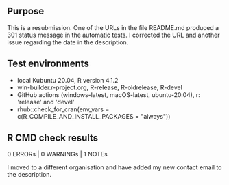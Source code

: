 ## Purpose
This is a resubmission. One of the URLs in the file README.md produced a 301 status message in the automatic tests. I corrected the URL and another issue regarding the date in the description.

## Test environments
* local Kubuntu 20.04, R version 4.1.2
* win-builder.r-project.org, R-release, R-oldrelease, R-devel
* GitHub actions (windows-latest, macOS-latest, ubuntu-20.04), r: 'release' and 'devel'
* rhub::check_for_cran(env_vars = c(R_COMPILE_AND_INSTALL_PACKAGES = "always"))

## R CMD check results
0 ERRORs | 0 WARNINGs | 1 NOTEs

I moved to a different organisation and have added my new contact email to the description.
